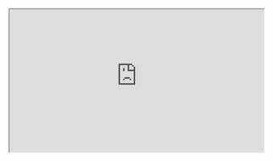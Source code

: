 <div style="position:relative; width:100%; height:0px; padding-bottom:56.25%;">
    <iframe style="position:absolute; left:0; top:0; width:100%; height:100%"
        src="https://staging-docs.duckietown.com/daffy/course-intro-to-drones/localization-and-slam/localization/background.html">
    </iframe>
</div>